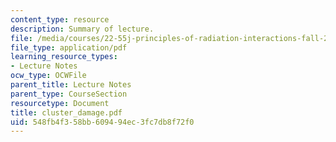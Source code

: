 ```yaml
---
content_type: resource
description: Summary of lecture.
file: /media/courses/22-55j-principles-of-radiation-interactions-fall-2004/548fb4f358bb609494ec3fc7db8f72f0_cluster_damage.pdf
file_type: application/pdf
learning_resource_types:
- Lecture Notes
ocw_type: OCWFile
parent_title: Lecture Notes
parent_type: CourseSection
resourcetype: Document
title: cluster_damage.pdf
uid: 548fb4f3-58bb-6094-94ec-3fc7db8f72f0
---
```

